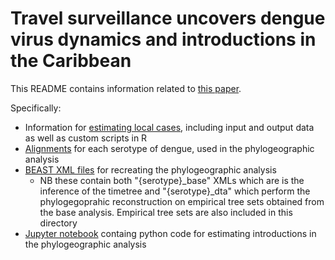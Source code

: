 # Travel surveillance uncovers dengue virus dynamics and introductions in the Caribbean

This README contains information related to [this paper](https://www.medrxiv.org/content/10.1101/2023.11.11.23298412v1.full). 

Specifically:

- Information for [estimating local cases](https://github.com/grubaughlab/2023_paper_DENV-travelers/tree/main/R_estimating_local_cases), including input and output data as well as custom scripts in R
- [Alignments](https://github.com/grubaughlab/2023_paper_DENV-travelers/tree/main/alignments) for each serotype of dengue, used in the phylogeographic analysis
- [BEAST XML files](https://github.com/grubaughlab/2023_paper_DENV-travelers/tree/main/BEAST_XMLs) for recreating the phylogeographic analysis
    - NB these contain both "{serotype}_base" XMLs which are is the inference of the timetree and "{serotype}_dta" which perform the phylogegoprahic reconstruction on empirical tree sets obtained from the base analysis. Empirical tree sets are also included in this directory
- [Jupyter notebook](https://github.com/grubaughlab/2023_paper_DENV-travelers/blob/main/Parse%20introductions.ipynb) containg python code for estimating introductions in the phylogeographic analysis